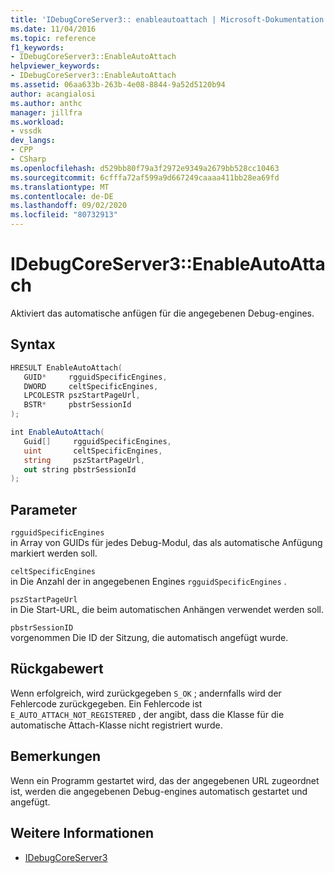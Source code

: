 ```yaml
---
title: 'IDebugCoreServer3:: enableautoattach | Microsoft-Dokumentation'
ms.date: 11/04/2016
ms.topic: reference
f1_keywords:
- IDebugCoreServer3::EnableAutoAttach
helpviewer_keywords:
- IDebugCoreServer3::EnableAutoAttach
ms.assetid: 06aa633b-263b-4e08-8844-9a52d5120b94
author: acangialosi
ms.author: anthc
manager: jillfra
ms.workload:
- vssdk
dev_langs:
- CPP
- CSharp
ms.openlocfilehash: d529bb80f79a3f2972e9349a2679bb528cc10463
ms.sourcegitcommit: 6cfffa72af599a9d667249caaaa411bb28ea69fd
ms.translationtype: MT
ms.contentlocale: de-DE
ms.lasthandoff: 09/02/2020
ms.locfileid: "80732913"
---
```

# <a name="idebugcoreserver3enableautoattach"></a>IDebugCoreServer3::EnableAutoAttach
Aktiviert das automatische anfügen für die angegebenen Debug-engines.

## <a name="syntax"></a>Syntax

```cpp
HRESULT EnableAutoAttach(
   GUID*     rgguidSpecificEngines,
   DWORD     celtSpecificEngines,
   LPCOLESTR pszStartPageUrl,
   BSTR*     pbstrSessionId
);
```

```csharp
int EnableAutoAttach(
   Guid[]     rgguidSpecificEngines,
   uint       celtSpecificEngines,
   string     pszStartPageUrl,
   out string pbstrSessionId
);
```

## <a name="parameters"></a>Parameter
`rgguidSpecificEngines`\
in Array von GUIDs für jedes Debug-Modul, das als automatische Anfügung markiert werden soll.

`celtSpecificEngines`\
in Die Anzahl der in angegebenen Engines `rgguidSpecificEngines` .

`pszStartPageUrl`\
in Die Start-URL, die beim automatischen Anhängen verwendet werden soll.

`pbstrSessionID`\
vorgenommen Die ID der Sitzung, die automatisch angefügt wurde.

## <a name="return-value"></a>Rückgabewert
 Wenn erfolgreich, wird zurückgegeben `S_OK` ; andernfalls wird der Fehlercode zurückgegeben. Ein Fehlercode ist `E_AUTO_ATTACH_NOT_REGISTERED` , der angibt, dass die Klasse für die automatische Attach-Klasse nicht registriert wurde.

## <a name="remarks"></a>Bemerkungen
 Wenn ein Programm gestartet wird, das der angegebenen URL zugeordnet ist, werden die angegebenen Debug-engines automatisch gestartet und angefügt.

## <a name="see-also"></a>Weitere Informationen
- [IDebugCoreServer3](../../../extensibility/debugger/reference/idebugcoreserver3.md)
